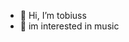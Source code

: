 - 👋 Hi, I’m tobiuss
- 👀 im interested in music

<!---
tobiuss/tobiuss is a ✨ special ✨ repository because its `README.md` (this file) appears on your GitHub profile.
You can click the Preview link to take a look at your changes.
--->
